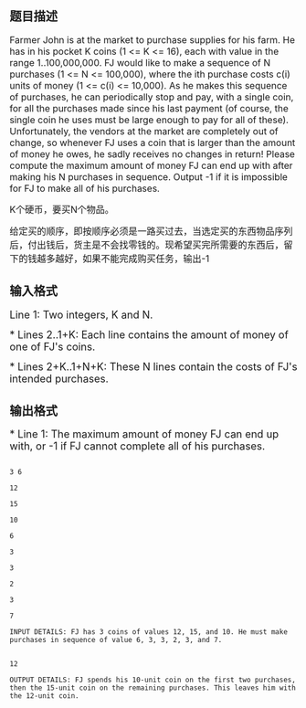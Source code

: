 ## 题目描述

<p><span style="font-size: medium">Farmer John is at the market to purchase supplies for his farm. He has in his pocket K coins (1 <= K <= 16), each with value in the range 1..100,000,000. FJ would like to make a sequence of N purchases (1 <= N <= 100,000), where the ith purchase costs c(i) units of money (1 <= c(i) <= 10,000). As he makes this sequence of purchases, he can periodically stop and pay, with a single coin, for all the purchases made since his last payment (of course, the single coin he uses must be large enough to pay for all of these). Unfortunately, the vendors at the market are completely out of change, so whenever FJ uses a coin that is larger than the amount of money he owes, he sadly receives no changes in return! Please compute the maximum amount of money FJ can end up with after making his N purchases in sequence. Output -1 if it is impossible for FJ to make all of his purchases. </span></p> 
<p></p> 
<p><span style="font-size: medium">K个硬币，要买N个物品。</span></p> 
<p><span style="font-size: medium">给定买的顺序，即按顺序必须是一路买过去，当选定买的东西物品序列后，付出钱后，货主是不会找零钱的。现希望买完所需要的东西后，留下的钱越多越好，如果不能完成购买任务，输出-1</span></p>

## 输入格式

<p><font size="4">Line 1: Two integers, K and N. </font></p> 
<p><font size="4">* Lines 2..1+K: Each line contains the amount of money of one of FJ's coins. </font></p> 
<p><font size="4">* Lines 2+K..1+N+K: These N lines contain the costs of FJ's intended purchases. </font></p>

## 输出格式

<p><font size="4">* Line 1: The maximum amount of money FJ can end up with, or -1 if FJ cannot complete all of his purchases. </font></p>

```input1
3 6
12
15
10
6
3
3
2
3
7
INPUT DETAILS: FJ has 3 coins of values 12, 15, and 10. He must make purchases in sequence of value 6, 3, 3, 2, 3, and 7.
```
```output1
12
OUTPUT DETAILS: FJ spends his 10-unit coin on the first two purchases, then the 15-unit coin on the remaining purchases. This leaves him with the 12-unit coin.
```
